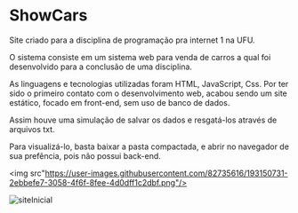 # ShowCars
 Site criado para a disciplina de programação pra internet 1 na UFU.

 O sistema consiste em um sistema web para venda de carros a qual foi desenvolvido para a conclusão de uma disciplina.

 As linguagens e tecnologias utilizadas foram HTML, JavaScript, Css. Por ter sido o primeiro contato com o desenvolvimento web, acabou sendo um site estático, focado em front-end, sem uso de banco de dados.

 Assim houve uma simulação de salvar os dados e resgatá-los através de arquivos txt.

Para visualizá-lo, basta baixar a pasta compactada, e abrir no navegador de sua prefência, pois não possui back-end.

<img src"https://user-images.githubusercontent.com/82735616/193150731-2ebbefe7-3058-4f6f-8fee-4d0dff1c2dbf.png"/>

![siteInicial](https://user-images.githubusercontent.com/82735616/193150731-2ebbefe7-3058-4f6f-8fee-4d0dff1c2dbf.png)

